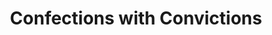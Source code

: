 ---
title: "Confections with Convictions"
url: /kalamazoo/confections-with-convictions/
shop: Süßwaren
---